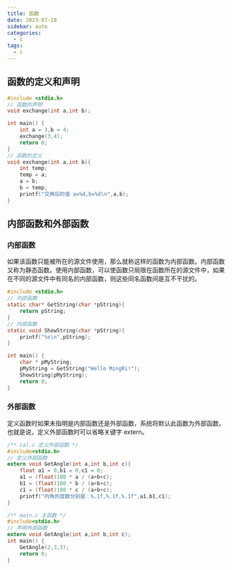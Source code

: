 ```yaml
---
title: 函数
date: 2023-07-18
sidebar: auto
categories:
  - c
tags:
  - c
---
```


## 函数的定义和声明

```c
#include <stdio.h>
// 函数的声明
void exchange(int a,int b);

int main() {
    int a = 3,b = 4;
    exchange(3,4);
    return 0;
}
// 函数的定义
void exchange(int a,int b){
    int temp;
    temp = a;
    a = b;
    b = temp;
    printf("交换后的值 a=%d,b=%d\n",a,b);
}
```

## 内部函数和外部函数

### 内部函数

如果该函数只能被所在的源文件使用，那么就称这样的函数为内部函数。内部函数又称为静态函数。使用内部函数，可以使函数只局限在函数所在的源文件中，如果在不同的源文件中有同名的内部函数，则这些同名函数间是互不干扰的。

```c
#include <stdio.h>
// 内部函数
static char* GetString(char *pString){
    return pString;
}
// 内部函数
static void ShowString(char *pString){
    printf("%s\n",pString);
}

int main() {
    char * pMyString;
    pMyString = GetString("Hello MingRi!");
    ShowString(pMyString);
    return 0;
}
```

### 外部函数

定义函数时如果未指明是内部函数还是外部函数，系统将默认此函数为外部函数。也就是说，定义外部函数时可以省略关键字 extern。

```c
/** cal.c 定义外部函数 */
#include<stdio.h>
// 定义外部函数
extern void GetAngle(int a,int b,int c){
    float a1 = 0,b1 = 0,c1 = 0;
    a1 = (float)180 * a / (a+b+c);
    b1 = (float)180 * b / (a+b+c);
    c1 = (float)180 * c / (a+b+c);
    printf("内角的度数分别是：%.1f,%.1f,%.1f",a1,b1,c1);
}
```

```c
/** main.c 主函数 */
#include<stdio.h>
// 声明外部函数
extern void GetAngle(int a,int b,int c);
int main() {
    GetAngle(2,3,3);
    return 0;
}
```
